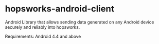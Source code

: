 # hopsworks-android-client

Android Library that allows sending data generated on any Android device securely and reliably into hopsworks.

Requirements: Android 4.4 and above
